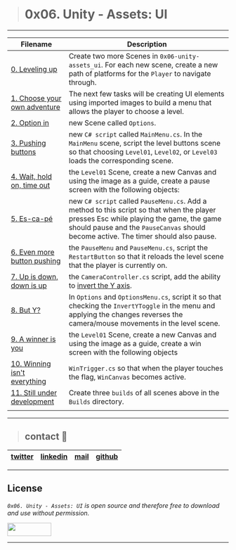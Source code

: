 > # 0x06. Unity - Assets: UI

---
| **Filename** | **Description** |
|---|---|
| [0. Leveling up](./Assets/) | Create two more Scenes in `0x06-unity-assets_ui`. For each new scene, create a new path of platforms for the `Player` to navigate through.  |
| [1. Choose your own adventure](./Assets/) | The next few tasks will be creating UI elements using imported images to build a menu that allows the player to choose a level.  |
| [2. Option in](./Assets/) | new Scene called `Options`.  |
| [3. Pushing buttons](./Assets/) | new `C# script` called `MainMenu.cs`. In the `MainMenu` scene, script the level buttons scene so that choosing `Level01`, `Level02`, or `Level03` loads the corresponding scene.  |
| [4. Wait, hold on, time out](./Assets/) | the `Level01` Scene, create a new Canvas and using the image as a guide, create a pause screen with the following objects:  |
| [5. Es-ca-pé](./Assets/) | new `C# script` called `PauseMenu.cs`. Add a method to this script so that when the player presses Esc while playing the game, the game should pause and the `PauseCanvas` should become active. The timer should also pause.  |
| [6. Even more button pushing](./Assets/) | the `PauseMenu` and `PauseMenu.cs`, script the `RestartButton` so that it reloads the level scene that the player is currently on.  |
| [7. Up is down, down is up](./Assets/) | the `CameraController.cs` script, add the ability to [invert the Y axis](https://www.giantbomb.com/inverted-controls/3015-5663/).  |
| [8. But Y?](./Assets/) | In `Options` and `OptionsMenu.cs`, script it so that checking the `InvertYToggle` in the menu and applying the changes reverses the camera/mouse movements in the level scene.  |
| [9. A winner is you](./Assets/) | the `Level01` Scene, create a new Canvas and using the image as a guide, create a win screen with the following objects  |
| [10. Winning isn't everything](./Assets/) | `WinTrigger.cs` so that when the player touches the flag, `WinCanvas` becomes active.  |
| [11. Still under development](./Assets/) | Create three `builds` of all scenes above in the `Builds` directory.  |
|  |   |

---
> ## contact 💬

| [twitter](https://twitter.com/RICARDO1470) | [linkedin](https://www.linkedin.com/in/ricardo-alfonso-camayo/) | [mail](1466@holbertonschool.com) | [github](https://github.com/ricardo1470/README/blob/master/README.md) |
|---|---|---|---|

---

## License
*`0x06. Unity - Assets: UI` is open source and therefore free to download and use without permission.*

<a href="url"><img src="https://www.holbertonschool.com/holberton-logo.png" align="middle" width="100" height="30"></a>

---
